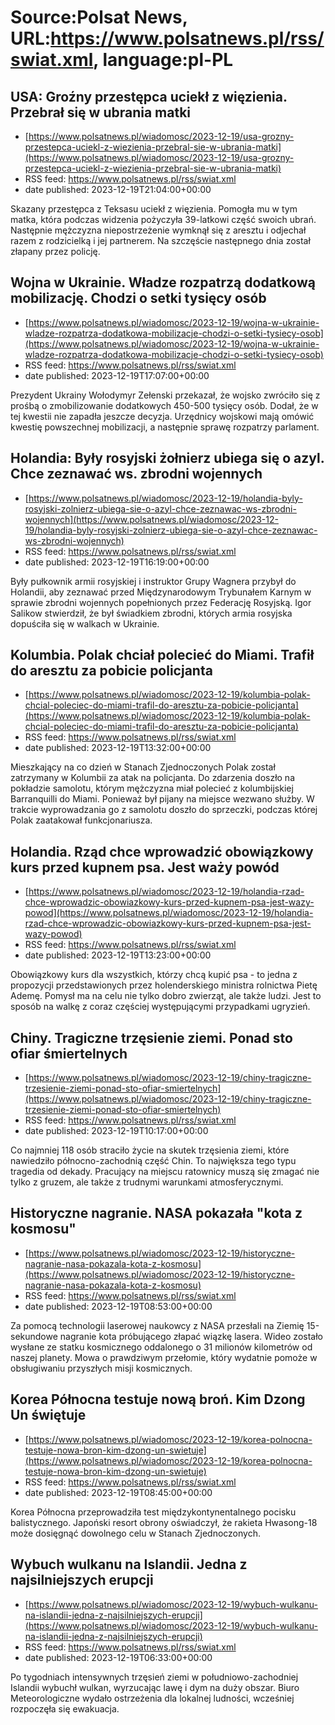 # Source:Polsat News, URL:https://www.polsatnews.pl/rss/swiat.xml, language:pl-PL

## USA: Groźny przestępca uciekł z więzienia. Przebrał się w ubrania matki
 - [https://www.polsatnews.pl/wiadomosc/2023-12-19/usa-grozny-przestepca-uciekl-z-wiezienia-przebral-sie-w-ubrania-matki](https://www.polsatnews.pl/wiadomosc/2023-12-19/usa-grozny-przestepca-uciekl-z-wiezienia-przebral-sie-w-ubrania-matki)
 - RSS feed: https://www.polsatnews.pl/rss/swiat.xml
 - date published: 2023-12-19T21:04:00+00:00

Skazany przestępca z Teksasu uciekł z więzienia. Pomogła mu w tym matka, która podczas widzenia pożyczyła 39-latkowi część swoich ubrań. Następnie mężczyzna niepostrzeżenie wymknął się z aresztu i odjechał razem z rodzicielką i jej partnerem. Na szczęście następnego dnia został złapany przez policję.

## Wojna w Ukrainie. Władze rozpatrzą dodatkową mobilizację. Chodzi o setki tysięcy osób
 - [https://www.polsatnews.pl/wiadomosc/2023-12-19/wojna-w-ukrainie-wladze-rozpatrza-dodatkowa-mobilizacje-chodzi-o-setki-tysiecy-osob](https://www.polsatnews.pl/wiadomosc/2023-12-19/wojna-w-ukrainie-wladze-rozpatrza-dodatkowa-mobilizacje-chodzi-o-setki-tysiecy-osob)
 - RSS feed: https://www.polsatnews.pl/rss/swiat.xml
 - date published: 2023-12-19T17:07:00+00:00

Prezydent Ukrainy Wołodymyr Zełenski przekazał, że wojsko zwróciło się z prośbą o zmobilizowanie dodatkowych 450-500 tysięcy osób. Dodał, że w tej kwestii nie zapadła jeszcze decyzja. Urzędnicy wojskowi mają omówić kwestię powszechnej mobilizacji, a następnie sprawę rozpatrzy parlament.

## Holandia: Były rosyjski żołnierz ubiega się o azyl. Chce zeznawać ws. zbrodni wojennych
 - [https://www.polsatnews.pl/wiadomosc/2023-12-19/holandia-byly-rosyjski-zolnierz-ubiega-sie-o-azyl-chce-zeznawac-ws-zbrodni-wojennych](https://www.polsatnews.pl/wiadomosc/2023-12-19/holandia-byly-rosyjski-zolnierz-ubiega-sie-o-azyl-chce-zeznawac-ws-zbrodni-wojennych)
 - RSS feed: https://www.polsatnews.pl/rss/swiat.xml
 - date published: 2023-12-19T16:19:00+00:00

Były pułkownik armii rosyjskiej i instruktor Grupy Wagnera przybył do Holandii, aby zeznawać przed Międzynarodowym Trybunałem Karnym w sprawie zbrodni wojennych popełnionych przez Federację Rosyjską. Igor Salikow stwierdził, że był świadkiem zbrodni, których armia rosyjska dopuściła się w walkach w Ukrainie.

## Kolumbia. Polak chciał polecieć do Miami. Trafił do aresztu za pobicie policjanta
 - [https://www.polsatnews.pl/wiadomosc/2023-12-19/kolumbia-polak-chcial-poleciec-do-miami-trafil-do-aresztu-za-pobicie-policjanta](https://www.polsatnews.pl/wiadomosc/2023-12-19/kolumbia-polak-chcial-poleciec-do-miami-trafil-do-aresztu-za-pobicie-policjanta)
 - RSS feed: https://www.polsatnews.pl/rss/swiat.xml
 - date published: 2023-12-19T13:32:00+00:00

Mieszkający na co dzień w Stanach Zjednoczonych Polak został zatrzymany w Kolumbii za atak na policjanta. Do zdarzenia doszło na pokładzie samolotu, którym mężczyzna miał polecieć z kolumbijskiej Barranquilli do Miami. Ponieważ był pijany na miejsce wezwano służby. W trakcie wyprowadzania go z samolotu doszło do sprzeczki, podczas której Polak zaatakował funkcjonariusza.

## Holandia. Rząd chce wprowadzić obowiązkowy kurs przed kupnem psa. Jest waży powód
 - [https://www.polsatnews.pl/wiadomosc/2023-12-19/holandia-rzad-chce-wprowadzic-obowiazkowy-kurs-przed-kupnem-psa-jest-wazy-powod](https://www.polsatnews.pl/wiadomosc/2023-12-19/holandia-rzad-chce-wprowadzic-obowiazkowy-kurs-przed-kupnem-psa-jest-wazy-powod)
 - RSS feed: https://www.polsatnews.pl/rss/swiat.xml
 - date published: 2023-12-19T13:23:00+00:00

Obowiązkowy kurs dla wszystkich, którzy chcą kupić psa - to jedna z propozycji przedstawionych przez holenderskiego ministra rolnictwa Pietę Ademę. Pomysł ma na celu nie tylko dobro zwierząt, ale także ludzi. Jest to sposób na walkę z coraz częściej występującymi przypadkami ugryzień.

## Chiny. Tragiczne trzęsienie ziemi. Ponad sto ofiar śmiertelnych
 - [https://www.polsatnews.pl/wiadomosc/2023-12-19/chiny-tragiczne-trzesienie-ziemi-ponad-sto-ofiar-smiertelnych](https://www.polsatnews.pl/wiadomosc/2023-12-19/chiny-tragiczne-trzesienie-ziemi-ponad-sto-ofiar-smiertelnych)
 - RSS feed: https://www.polsatnews.pl/rss/swiat.xml
 - date published: 2023-12-19T10:17:00+00:00

Co najmniej 118 osób straciło życie na skutek trzęsienia ziemi, które nawiedziło północno-zachodnią część Chin. To największa tego typu tragedia od dekady. Pracujący na miejscu ratownicy muszą się zmagać nie tylko z gruzem, ale także z trudnymi warunkami atmosferycznymi.

## Historyczne nagranie. NASA pokazała "kota z kosmosu"
 - [https://www.polsatnews.pl/wiadomosc/2023-12-19/historyczne-nagranie-nasa-pokazala-kota-z-kosmosu](https://www.polsatnews.pl/wiadomosc/2023-12-19/historyczne-nagranie-nasa-pokazala-kota-z-kosmosu)
 - RSS feed: https://www.polsatnews.pl/rss/swiat.xml
 - date published: 2023-12-19T08:53:00+00:00

Za pomocą technologii laserowej naukowcy z NASA przesłali na Ziemię 15-sekundowe nagranie kota próbującego złapać wiązkę lasera. Wideo zostało wysłane ze statku kosmicznego oddalonego o 31 milionów kilometrów od naszej planety. Mowa o prawdziwym przełomie, który wydatnie pomoże w obsługiwaniu przyszłych misji kosmicznych.

## Korea Północna testuje nową broń. Kim Dzong Un świętuje
 - [https://www.polsatnews.pl/wiadomosc/2023-12-19/korea-polnocna-testuje-nowa-bron-kim-dzong-un-swietuje](https://www.polsatnews.pl/wiadomosc/2023-12-19/korea-polnocna-testuje-nowa-bron-kim-dzong-un-swietuje)
 - RSS feed: https://www.polsatnews.pl/rss/swiat.xml
 - date published: 2023-12-19T08:45:00+00:00

Korea Północna przeprowadziła test międzykontynentalnego pocisku balistycznego. Japoński resort obrony oświadczył, że rakieta Hwasong-18 może dosięgnąć dowolnego celu w Stanach Zjednoczonych.

## Wybuch wulkanu na Islandii. Jedna z najsilniejszych erupcji
 - [https://www.polsatnews.pl/wiadomosc/2023-12-19/wybuch-wulkanu-na-islandii-jedna-z-najsilniejszych-erupcji](https://www.polsatnews.pl/wiadomosc/2023-12-19/wybuch-wulkanu-na-islandii-jedna-z-najsilniejszych-erupcji)
 - RSS feed: https://www.polsatnews.pl/rss/swiat.xml
 - date published: 2023-12-19T06:33:00+00:00

Po tygodniach intensywnych trzęsień ziemi w południowo-zachodniej Islandii wybuchł wulkan, wyrzucając lawę i dym na duży obszar. Biuro Meteorologiczne wydało ostrzeżenia dla lokalnej ludności, wcześniej rozpoczęła się ewakuacja.

